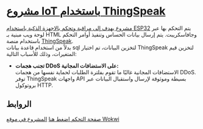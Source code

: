 # [مشروع IoT باستخدام ThingSpeak](https://al-nahari.github.io/IOT-LED/)

[مشروع يهدف إلى مراقبة وتحكم بالاجهزة الذكية باستخدام ESP32](https://wokwi.com/projects/422083929675125761/)
 يتم التحكم بها عبر لوحة ويب مبنية بـ HTML وجافاسكريبت. يتم إرسال بيانات الحساس وتنفيذ أوامر التحكم باستخدام منصة [ThingSpeak](https://thingspeak.mathworks.com/).  
بدلاً من استخدام قاعدة بيانات sql لتخزين البيانات، تم اختيار ThingSpeak لتخزين قيم المتغيرات، وذلك للأسباب التالية:
- **تجنب هجمات DDoS على الاستضافات المجانية:**  
  الاستضافات المجانية غالبًا ما تقوم بفلترة الطلبات لحماية نفسها من هجمات DDoS.
  توفر ThingSpeak واجهات API بسيطة وموثوقة لإرسال واستقبال البيانات عبر بروتوكول HTTP.


## الروابط

[صفحة التحكم اضغط هنا](https://al-nahari.github.io/IOT-LED/)
[المشروع في موقع Wokwi](https://wokwi.com/projects/422083929675125761/)

